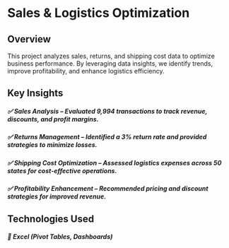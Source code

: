 # Sales & Logistics Optimization
## Overview
This project analyzes sales, returns, and shipping cost data to optimize business performance. By leveraging data insights, we identify trends, improve profitability, and enhance logistics efficiency.

## Key Insights
##### ✅ Sales Analysis – Evaluated 9,994 transactions to track revenue, discounts, and profit margins.
##### ✅ Returns Management – Identified a 3% return rate and provided strategies to minimize losses.
##### ✅ Shipping Cost Optimization – Assessed logistics expenses across 50 states for cost-effective operations.
##### ✅ Profitability Enhancement – Recommended pricing and discount strategies for improved revenue.

## Technologies Used
##### 📌 Excel (Pivot Tables, Dashboards)

